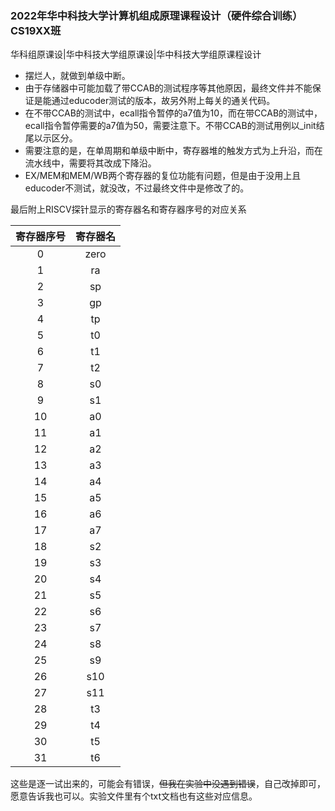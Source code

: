 ### 2022年华中科技大学计算机组成原理课程设计（硬件综合训练） CS19XX班
华科组原课设|华中科技大学组原课设|华中科技大学组原课程设计

* 摆烂人，就做到单级中断。
* 由于存储器中可能加载了带CCAB的测试程序等其他原因，最终文件并不能保证是能通过educoder测试的版本，故另外附上每关的通关代码。
* 在不带CCAB的测试中，ecall指令暂停的a7值为10，而在带CCAB的测试中，ecall指令暂停需要的a7值为50，需要注意下。不带CCAB的测试用例以_init结尾以示区分。
* 需要注意的是，在单周期和单级中断中，寄存器堆的触发方式为上升沿，而在流水线中，需要将其改成下降沿。
* EX/MEM和MEM/WB两个寄存器的复位功能有问题，但是由于没用上且educoder不测试，就没改，不过最终文件中是修改了的。

最后附上RISCV探针显示的寄存器名和寄存器序号的对应关系

| 寄存器序号 | 寄存器名 |
| :--------: | :------: |
|     0      |   zero   |
|     1      |    ra    |
|     2      |    sp    |
|     3      |    gp    |
|     4      |    tp    |
|     5      |    t0    |
|     6      |    t1    |
|     7      |    t2    |
|     8      |    s0    |
|     9      |    s1    |
|     10     |    a0    |
|     11     |    a1    |
|     12     |    a2    |
|     13     |    a3    |
|     14     |    a4    |
|     15     |    a5    |
|     16     |    a6    |
|     17     |    a7    |
|     18     |    s2    |
|     19     |    s3    |
|     20     |    s4    |
|     21     |    s5    |
|     22     |    s6    |
|     23     |    s7    |
|     24     |    s8    |
|     25     |    s9    |
|     26     |   s10    |
|     27     |   s11    |
|     28     |    t3    |
|     29     |    t4    |
|     30     |    t5    |
|     31     |    t6    |

这些是逐一试出来的，可能会有错误，~~但我在实验中没遇到错误~~，自己改掉即可，愿意告诉我也可以。实验文件里有个txt文档也有这些对应信息。

